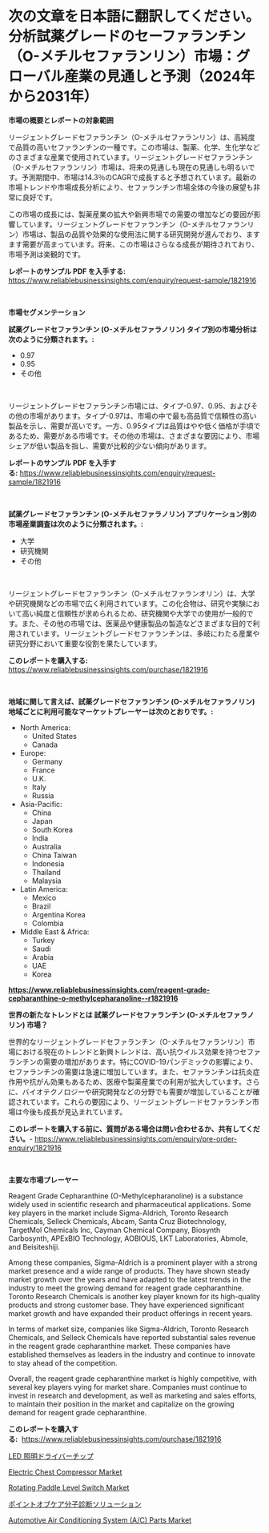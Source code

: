 <p><h1>次の文章を日本語に翻訳してください。分析試薬グレードのセーファランチン（O-メチルセファランリン）市場：グローバル産業の見通しと予測（2024年から2031年）</h1></p><p><strong>市場の概要とレポートの対象範囲</strong></p>
<p><p>リージェントグレードセファランチン（O-メチルセファランリン）は、高純度で品質の高いセファランチンの一種です。この市場は、製薬、化学、生化学などのさまざまな産業で使用されています。リージェントグレードセファランチン（O-メチルセファランリン）市場は、将来の見通しも現在の見通しも明るいです。予測期間中、市場は14.3％のCAGRで成長すると予想されています。最新の市場トレンドや市場成長分析により、セファランチン市場全体の今後の展望も非常に良好です。 </p><p>この市場の成長には、製薬産業の拡大や新興市場での需要の増加などの要因が影響しています。リージェントグレードセファランチン（O-メチルセファランリン）市場は、製品の品質や効果的な使用法に関する研究開発が進んでおり、ますます需要が高まっています。将来、この市場はさらなる成長が期待されており、市場予測は楽観的です。</p></p>
<p><strong>レポートのサンプル PDF を入手する:</strong> <a href="https://www.reliablebusinessinsights.com/enquiry/request-sample/1821916">https://www.reliablebusinessinsights.com/enquiry/request-sample/1821916</a></p>
<p>&nbsp;</p>
<p><strong>市場セグメンテーション</strong></p>
<p><strong>試薬グレードセファランチン (O-メチルセファラノリン) タイプ別の市場分析は次のように分類されます。:</strong></p>
<p><ul><li>0.97</li><li>0.95</li><li>その他</li></ul></p>
<p>&nbsp;</p>
<p><p>リージェントグレードセファランチン市場には、タイプ-0.97、0.95、およびその他の市場があります。タイプ-0.97は、市場の中で最も高品質で信頼性の高い製品を示し、需要が高いです。一方、0.95タイプは品質はやや低く価格が手頃であるため、需要がある市場です。その他の市場は、さまざまな要因により、市場シェアが低い製品を指し、需要が比較的少ない傾向があります。</p></p>
<p><strong>レポートのサンプル PDF を入手する:</strong>&nbsp;<a href="https://www.reliablebusinessinsights.com/enquiry/request-sample/1821916">https://www.reliablebusinessinsights.com/enquiry/request-sample/1821916</a></p>
<p>&nbsp;</p>
<p><strong> 試薬グレードセファランチン (O-メチルセファラノリン) アプリケーション別の市場産業調査は次のように分類されます。:</strong></p>
<p><ul><li>大学</li><li>研究機関</li><li>その他</li></ul></p>
<p>&nbsp;</p>
<p><p>リージェントグレードセファランチン（O-メチルセファランオリン）は、大学や研究機関などの市場で広く利用されています。この化合物は、研究や実験において高い純度と信頼性が求められるため、研究機関や大学での使用が一般的です。また、その他の市場では、医薬品や健康製品の製造などさまざまな目的で利用されています。リージェントグレードセファランチンは、多岐にわたる産業や研究分野において重要な役割を果たしています。</p></p>
<p><strong>このレポートを購入する:</strong>&nbsp; <a href="https://www.reliablebusinessinsights.com/purchase/1821916">https://www.reliablebusinessinsights.com/purchase/1821916</a></p>
<p>&nbsp;</p>
<p><strong>地域に関して言えば、試薬グレードセファランチン (O-メチルセファラノリン) 地域ごとに利用可能なマーケットプレーヤーは次のとおりです。:</strong></p>
<p><ul>
    <li>
        North America:
        <ul>
            <li>United States</li>
            <li>Canada</li>
        </ul>
    </li>
    <li>
        Europe:
        <ul>
            <li>Germany</li>
            <li>France</li>
            <li>U.K.</li>
            <li>Italy</li>
            <li>Russia</li>
        </ul>
    </li>
    <li>
        Asia-Pacific:
        <ul>
            <li>China</li>
            <li>Japan</li>
            <li>South Korea</li>
            <li>India</li>
            <li>Australia</li>
            <li>China Taiwan</li>
            <li>Indonesia</li>
            <li>Thailand</li>
            <li>Malaysia</li>
        </ul>
    </li>
    <li>
        Latin America:
        <ul>
            <li>Mexico</li>
            <li>Brazil</li>
            <li>Argentina Korea</li>
            <li>Colombia</li>
        </ul>
    </li>
    <li>
        Middle East & Africa:
        <ul>
            <li>Turkey</li>
            <li>Saudi</li>
            <li>Arabia</li>
            <li>UAE</li>
            <li>Korea</li>
        </ul>
    </li>
    </ul></p>
<p><strong><a href="https://www.reliablebusinessinsights.com/reagent-grade-cepharanthine-o-methylcepharanoline--r1821916">https://www.reliablebusinessinsights.com/reagent-grade-cepharanthine-o-methylcepharanoline--r1821916</a></strong>&nbsp;</p>
<p><strong>世界の新たなトレンドとは 試薬グレードセファランチン (O-メチルセファラノリン) 市場？</strong></p>
<p><p>世界的なリージェントグレードセファランチン（O-メチルセファランリン）市場における現在のトレンドと新興トレンドは、高い抗ウイルス効果を持つセファランチンの需要の増加があります。特にCOVID-19パンデミックの影響により、セファランチンの需要は急速に増加しています。また、セファランチンは抗炎症作用や抗がん効果もあるため、医療や製薬産業での利用が拡大しています。さらに、バイオテクノロジーや研究開発などの分野でも需要が増加していることが確認されています。これらの要因により、リージェントグレードセファランチン市場は今後も成長が見込まれています。</p></p>
<p><strong>このレポートを購入する前に、質問がある場合は問い合わせるか、共有してください。</strong>- <a href="https://www.reliablebusinessinsights.com/enquiry/pre-order-enquiry/1821916">https://www.reliablebusinessinsights.com/enquiry/pre-order-enquiry/1821916</a></p>
<p>&nbsp;</p>
<p><strong>主要な市場プレーヤー</strong></p>
<p><p>Reagent Grade Cepharanthine (O-Methylcepharanoline) is a substance widely used in scientific research and pharmaceutical applications. Some key players in the market include Sigma-Aldrich, Toronto Research Chemicals, Selleck Chemicals, Abcam, Santa Cruz Biotechnology, TargetMol Chemicals Inc, Cayman Chemical Company, Biosynth Carbosynth, APExBIO Technology, AOBIOUS, LKT Laboratories, Abmole, and Beisiteshiji.</p><p>Among these companies, Sigma-Aldrich is a prominent player with a strong market presence and a wide range of products. They have shown steady market growth over the years and have adapted to the latest trends in the industry to meet the growing demand for reagent grade cepharanthine. Toronto Research Chemicals is another key player known for its high-quality products and strong customer base. They have experienced significant market growth and have expanded their product offerings in recent years.</p><p>In terms of market size, companies like Sigma-Aldrich, Toronto Research Chemicals, and Selleck Chemicals have reported substantial sales revenue in the reagent grade cepharanthine market. These companies have established themselves as leaders in the industry and continue to innovate to stay ahead of the competition.</p><p>Overall, the reagent grade cepharanthine market is highly competitive, with several key players vying for market share. Companies must continue to invest in research and development, as well as marketing and sales efforts, to maintain their position in the market and capitalize on the growing demand for reagent grade cepharanthine.</p></p>
<p><strong>このレポートを購入する:</strong>&nbsp;&nbsp;<a href="https://www.reliablebusinessinsights.com/purchase/1821916">https://www.reliablebusinessinsights.com/purchase/1821916</a></p>
<p><p><a href="https://github.com/roulaayoub-saad/Market-Research-Report-List-1/blob/main/9024440100320.md">LED 照明ドライバーチップ</a></p><p><a href="https://github.com/arionmp/Market-Research-Report-List-3/blob/main/electric-chest-compressor-market.md">Electric Chest Compressor Market</a></p><p><a href="https://issuu.com/reportprime-2/docs/rotating-paddle-level-switch-market-size-2030.pptx">Rotating Paddle Level Switch Market</a></p><p><a href="https://medium.com/@demarcuskuhlman/%E3%83%9D%E3%82%A4%E3%83%B3%E3%83%88%E3%82%AA%E3%83%96%E3%82%B1%E3%82%A2%E5%88%86%E5%AD%90%E8%A8%BA%E6%96%AD%E3%82%BD%E3%83%AA%E3%83%A5%E3%83%BC%E3%82%B7%E3%83%A7%E3%83%B3%E5%B8%82%E5%A0%B4%E3%81%AE%E5%B1%95%E6%9C%9B-%E7%94%A3%E6%A5%AD%E6%A6%82%E8%A6%81%E3%81%A8%E4%BA%88%E6%B8%AC-2024%E5%B9%B4%E3%81%8B%E3%82%892031%E5%B9%B4-ed402dd0cfaa">ポイントオブケア分子診断ソリューション</a></p><p><a href="https://github.com/markusgodoy/Market-Research-Report-List-3/blob/main/automotive-air-conditioning-system-ac-parts-market.md">Automotive Air Conditioning System (A/C) Parts Market</a></p></p>